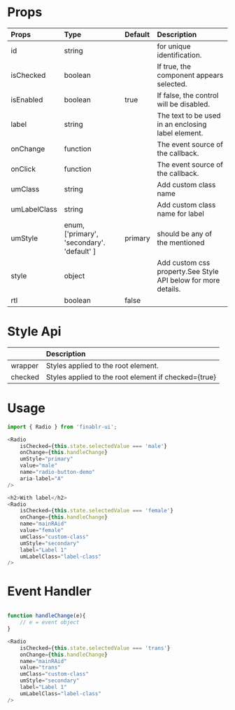 # Props
| Props        | Type                                      | Default | Description                                                   |
| :----------- | :---------------------------------------- | :------ | :------------------------------------------------------------ |
| id           | string                                    |         | for unique identification.                                    |
| isChecked    | boolean                                   |         | If true, the component appears selected.                      |
| isEnabled    | boolean                                   | true    | If false,  the control will be disabled.                      |
| label        | string                                    |         | The text to be used in an enclosing label element.            |
| onChange     | function                                  |         | The event source of the callback.                             |
| onClick      | function                                  |         | The event source of the callback.                             |
| umClass      | string                                    |         | Add custom class name                                         |
| umLabelClass | string                                    |         | Add custom class name for label                               |
| umStyle      | enum,['primary', 'secondary'. 'default' ] | primary | should be any of the mentioned                                |
| style        | object                                    |         | Add custom css property.See Style API below for more details. |
| rtl          | boolean                                   | false   |                                                               |

# Style Api
|         | Description                                          |
| :------ | :--------------------------------------------------- |
| wrapper | Styles applied to the root element.                  |
| checked | Styles applied to the root element if checked={true} |



# Usage
```js
import { Radio } from 'finablr-ui';

<Radio
    isChecked={this.state.selectedValue === 'male'}
    onChange={this.handleChange}
    umStyle="primary"
    value="male"
    name="radio-button-demo"
    aria-label="A"
/>

<h2>With label</h2>
<Radio
    isChecked={this.state.selectedValue === 'female'}
    onChange={this.handleChange}
    name="mainRAid"
    value="female"
    umClass="custom-class"
    umStyle="secondary"
    label="Label 1"
    umLabelClass="label-class"
/>


 ```

# Event Handler

```js

function handleChange(e){
    // e = event object
}

<Radio
    isChecked={this.state.selectedValue === 'trans'}
    onChange={this.handleChange}
    name="mainRAid"
    value="trans"
    umClass="custom-class"
    umStyle="secondary"
    label="Label 1"
    umLabelClass="label-class"
/>


```

